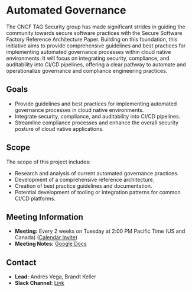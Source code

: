 # Automated Governance 

The CNCF TAG Security group has made significant strides in guiding the community towards secure software practices with the Secure Software Factory Reference Architecture Paper. Building on this foundation, this initiative aims to provide comprehensive guidelines and best practices for implementing automated governance processes within cloud native environments. It will focus on integrating security, compliance, and auditability into CI/CD pipelines, offering a clear pathway to automate and operationalize governance and compliance engineering practices.

## Goals
- Provide guidelines and best practices for implementing automated governance processes in cloud native environments.
- Integrate security, compliance, and auditability into CI/CD pipelines.
- Streamline compliance processes and enhance the overall security posture of cloud native applications.

## Scope
The scope of this project includes:
- Research and analysis of current automated governance practices.
- Development of a comprehensive reference architecture.
- Creation of best practice guidelines and documentation.
- Potential development of tooling or integration patterns for common CI/CD platforms.

## Meeting Information
- **Meeting:** Every 2 weeks on Tuesday at 2:00 PM Pacific Time (US and Canada) ([Calendar Invite](https://zoom.us/meeting/tJUtduGoqz4qGddkUvgs3jVjzUEY6Y8MEcT6/ics?icsToken=98tyKuCprjoiGtGQsBqERowcAoj4WfTwmCVfjadZlyrzBDMAaDX8LNdnC-RGSPX1))
- **Meeting Notes:** [Google Docs](https://docs.google.com/document/d/1sa_dBQifM8Fbp1tmNEkdoZKYXMw4pCPv_TcGBy6M4O0/)


## Contact
- **Lead:** Andrés Vega, Brandt Keller
- **Slack Channel:** [Link](https://cloud-native.slack.com/archives/C06B26A12AF)


